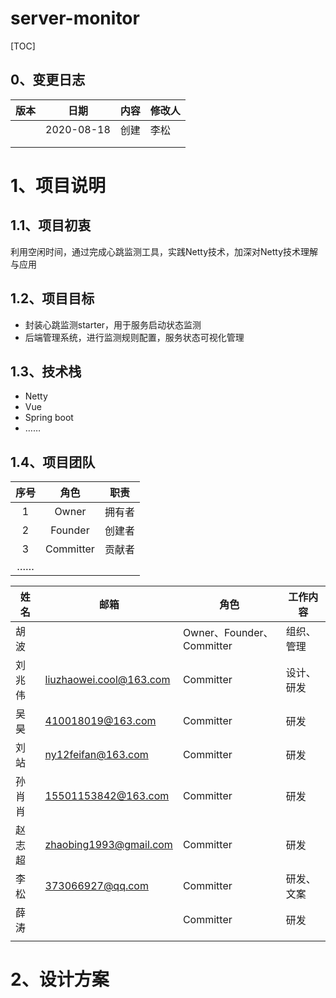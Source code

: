 # server-monitor
[TOC]

## 0、变更日志

| 版本 | 日期       | 内容           | 修改人 |
| ---- | ---------- | -------------- | ------ |
|      | 2020-08-18 | 创建           | 李松 |
|      |  | | |
|      |  | | |

# 1、项目说明

## 1.1、项目初衷

利用空闲时间，通过完成心跳监测工具，实践Netty技术，加深对Netty技术理解与应用

## 1.2、项目目标

+ 封装心跳监测starter，用于服务启动状态监测
+ 后端管理系统，进行监测规则配置，服务状态可视化管理

## 1.3、技术栈

+ Netty
+ Vue
+ Spring boot
+ ……

## 1.4、项目团队

| 序号 |   角色    |  职责  |
| :--: | :-------: | :----: |
|  1   |   Owner   | 拥有者 |
|  2   |  Founder  | 创建者 |
|  3   | Committer | 贡献者 |
|  ……  |           |        |



| 姓名   | 邮箱                    | 角色                      | 工作内容       |
| ------ | ----------------------- | ------------------------- | -------------- |
| 胡波   |                         | Owner、Founder、Committer | 组织、管理 |
| 刘兆伟 | liuzhaowei.cool@163.com | Committer                 | 设计、研发 |
| 吴昊   | 410018019@163.com       | Committer                 | 研发 |
| 刘站   | ny12feifan@163.com      | Committer                 | 研发 |
| 孙肖肖 | 15501153842@163.com     | Committer                 | 研发 |
| 赵志超 | zhaobing1993@gmail.com  | Committer                 | 研发 |
| 李松   | 373066927@qq.com        | Committer                 | 研发、文案 |
| 薛涛   |                         | Committer                 | 研发 |
|        |                         |                           |                |

# 2、设计方案


